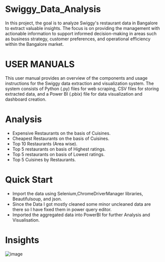 # Swiggy_Data_Analysis
In this project, the goal is to analyze Swiggy's restaurant data in Bangalore to extract valuable insights. The focus is on providing the management with actionable information to support informed decision-making in areas such as business strategy, customer preferences, and operational efficiency within the Bangalore market.






# USER MANUALS
This user manual provides an overview of the components and usage instructions for the Swiggy data extraction and visualization system. The system consists of Python (.py) files for web scraping, CSV files for storing extracted data, and a Power BI (.pbix) file for data visualization and dashboard creation.

# Analysis
- Expensive Restaurants on the basis of Cuisines.
- Cheapest Restaurants on the basis of Cuisines.
- Top 10 Restaurants (Area wise).
- Top 5 restaurants on basis of Highest ratings.
- Top 5 restaurants on basis of Lowest ratings.
- Top 5 Cuisines by Restaurants.


# Quick Start
- Import the data using Selenium,ChromeDriverManager libraries, Beautifulsoup, and json.
- Since the Data I got mostly cleaned some minor uncleaned data are there so I have fixed them in power query editor.
- Imported the aggregated data into PowerBI for further Analysis and Visualisation.


# Insights

![image](https://github.com/Sawrav-23/Swiggy_Data_Analysis/assets/144011738/84d21665-c4d2-4a23-a991-210af51c8c10)





